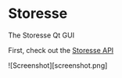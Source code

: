 # Storesse
The Storesse Qt GUI

First, check out the [Storesse API](https://github.com/nicmorais/Storesse_API)

![Screenshot][screenshot.png]